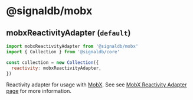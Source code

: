 # @signaldb/mobx

## mobxReactivityAdapter (`default`)

```js
import mobxReactivityAdapter from '@signaldb/mobx'
import { Collection } from '@signaldb/core'

const collection = new Collection({
  reactivity: mobxReactivityAdapter,
})
```

Reactivity adapter for usage with [MobX](https://mobx.js.org/). See see [MobX Reactivity Adapter page](/reactivity/mobx/) for more information.
